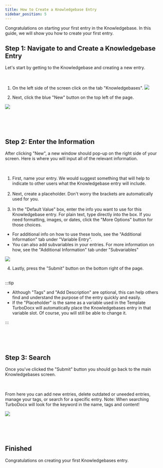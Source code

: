 ```yaml
---
title: How to Create a Knowledgebase Entry
sidebar_position: 5
---
```


Congratulations on starting your first entry in the Knowledgebase. In this guide, we will show you how to create your first entry.


## Step 1: Navigate to and Create a Knowledgebase Entry
Let's start by getting to the Knowledgebase and creating a new entry. <br/><br/><br/>

1. On the left side of the screen click on the tab "Knowledgebases".
![](/img/how_to_create_knowledgebases/step_1.png)

2. Next, click the blue "New" button on the top left of the page.

![](/img/how_to_create_knowledgebases/step_2a.png)

<br/><br/><br/>

## Step 2: Enter the Information

After clicking "New", a new window should pop-up on the right side of your screen. Here is where you will input all of the relevant information. <br/><br/><br/>

1. First, name your entry. We would suggest something that will help to indicate to other users what the Knowledgebase entry will include.
<br/><br/>
2. Next, create a placeholder. Don't worry the brackets are automatically used for you.
<br/><br/>
3. In the "Default Value" box, enter the info you want to use for this Knowledgebase entry. For plain text, type directly into the box. If you need formatting, images, or dates, click the "More Options" button for those choices. 
- For additional info on how to use these tools, see the "Additional Information" tab under "Variable Entry".
- You can also add subvariables in your entries. For more information on how, see the "Additional Information" tab under "Subvariables"

![](/img/how_to_create_knowledgebases/step_8.png)

4. Lastly, press the "Submit" button on the bottom right of the page.
<br/><br/>

:::tip


- Although "Tags" and "Add Description" are optional, this can help others find and understand the purpose of the entry quickly and easily.
- If the "Placeholder" is the same as a variable used in the Template TurboDocx will automatically place the Knowledgebases entry in that variable slot. Of course, you will still be able to change it.


:::


<br/><br/><br/>


## Step 3: Search


Once you've clicked the "Submit" button you should go back to the main Knowledgebases screen.<br/><br/><br/>


From here you can add new entries, delete outdated or uneeded entries, manage your tags, or search for a specific entry. Note: When searching TurboDocx will look for the keyword in the name, tags and content!


![](/img/how_to_create_knowledgebases/step_2b.png)

<br/><br/><br/>

## Finished

Congratulations on creating your first Knowledgebases entry. 